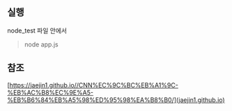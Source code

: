 ## 실행

node_test 파일 안에서 

> node app.js

## 참조

[https://jaejin1.github.io//CNN%EC%9C%BC%EB%A1%9C-%EB%AC%B8%EC%9E%A5-%EB%B6%84%EB%A5%98%ED%95%98%EA%B8%B0/](jaejin1.github.io)

